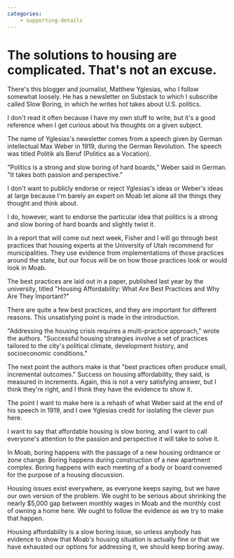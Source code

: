 ```yaml
---
categories:
    - supporting-details
---
```


# The solutions to housing are complicated. That's not an excuse.

There's this blogger and journalist, Matthew Yglesias, who I follow somewhat loosely. He has a newsletter on Substack to which I subscribe called Slow Boring, in which he writes hot takes about U.S. politics.

I don't read it often because I have my own stuff to write, but it's a good reference when I get curious about his thoughts on a given subject.

The name of Yglesias's newsletter comes from a speech given by German intellectual Max Weber in 1919, during the German Revolution. The speech was titled Politik als Beruf (Politics as a Vocation).

"Politics is a strong and slow boring of hard boards," Weber said in German. "It takes both passion and perspective."

I don't want to publicly endorse or reject Yglesias's ideas or Weber's ideas at large because I'm barely an expert on Moab let alone all the things they thought and think about.

I do, however, want to endorse the particular idea that politics is a strong and slow boring of hard boards and slightly twist it.

In a report that will come out next week, Fisher and I will go through best practices that housing experts at the University of Utah recommend for municipalities. They use evidence from implementations of those practices around the state, but our focus will be on how those practices look or would look in Moab.

The best practices are laid out in a paper, published last year by the university, titled "Housing Affordability: What Are Best Practices and Why Are They Important?"

There are quite a few best practices, and they are important for different reasons. This unsatisfying point is made in the introduction.

"Addressing the housing crisis requires a multi-practice approach," wrote the authors. "Successful housing strategies involve a set of practices tailored to the city's political climate, development history, and socioeconomic conditions."

The next point the authors make is that "best practices often produce small, incremental outcomes." Success on housing affordability, they said, is measured in increments. Again, this is not a very satisfying answer, but I think they're right, and I think they have the evidence to show it.

The point I want to make here is a rehash of what Weber said at the end of his speech in 1919, and I owe Yglesias credit for isolating the clever pun here.

I want to say that affordable housing is slow boring, and I want to call everyone's attention to the passion and perspective it will take to solve it.

In Moab, boring happens with the passage of a new housing ordinance or zone change. Boring happens during construction of a new apartment complex. Boring happens with each meeting of a body or board convened for the purpose of a housing discussion.

Housing issues exist everywhere, as everyone keeps saying, but we have our own version of the problem. We ought to be serious about shrinking the nearly $5,000 gap between monthly wages in Moab and the monthly cost of owning a home here. We ought to follow the evidence as we try to make that happen.

Housing affordability is a slow boring issue, so unless anybody has evidence to show that Moab's housing situation is actually fine or that we have exhausted our options for addressing it, we should keep boring away.
